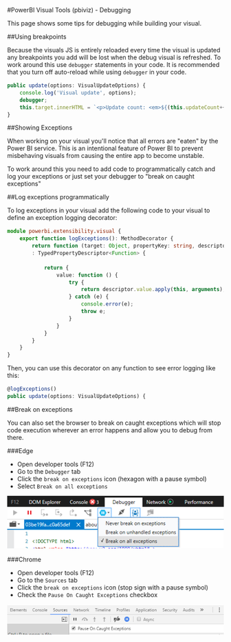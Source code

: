 #PowerBI Visual Tools (pbiviz) - Debugging

This page shows some tips for debugging while building your visual.

##Using breakpoints

Because the visuals JS is entirely reloaded every time the visual is updated any breakpoints you add will be lost when the debug visual is refreshed. To work around this use `debugger` statements in your code. It is recommended that you turn off auto-reload while using `debugger` in your code.

```typescript
public update(options: VisualUpdateOptions) {
    console.log('Visual update', options);
    debugger;
    this.target.innerHTML = `<p>Update count: <em>${(this.updateCount++)}</em></p>`;
}
```

##Showing Exceptions

When working on your visual you'll notice that all errors are "eaten" by the Power BI service. This is an intentional feature of Power BI to prevent misbehaving visuals from causing the entire app to become unstable.

To work around this you need to add code to programmatically catch and log your exceptions or just set your debugger to "break on caught exceptions"

##Log exceptions programmatically

To log exceptions in your visual add the following code to your visual to define an exception logging decorator:

```typescript
module powerbi.extensibility.visual {
    export function logExceptions(): MethodDecorator {
        return function (target: Object, propertyKey: string, descriptor: TypedPropertyDescriptor<Function>)
        : TypedPropertyDescriptor<Function> {
            
            return {
                value: function () {
                    try {
                        return descriptor.value.apply(this, arguments);
                    } catch (e) {
                        console.error(e);
                        throw e;
                    }
                }
            }
        }
    }
}
```

Then, you can use this decorator on any function to see error logging like this:

```typescript
@logExceptions()
public update(options: VisualUpdateOptions) {
```

##Break on exceptions

You can also set the browser to break on caught exceptions which will stop code execution wherever an error happens and allow you to debug from there.

###Edge

* Open developer tools (F12)
* Go to the `Debugger` tab
* Click the `break on exceptions` icon (hexagon with a pause symbol)
* Select `Break on all exceptions`

![Screenshot break on errors in edge](images/breakOnErrors_edge.png)

###Chrome

* Open developer tools (F12)
* Go to the `Sources` tab
* Click the `break on exceptions` icon (stop sign with a pause symbol)
* Check the `Pause On Caught Exceptions` checkbox

![Screenshot break on errors in chrome](images/breakOnErrors_chrome.png)
